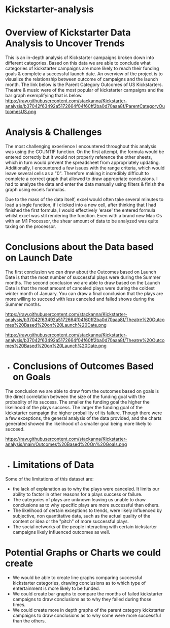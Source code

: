 # Kickstarter-analysis
# Overview of Kickstarter Data Analysis to Uncover Trends

This is an in-depth analysis of Kickstarter campaigns broken down into different categories. Based on this data we are able to conclude what categories of kickstarter campaigns are more likely to reach their funding goals & complete a successful launch date. An overview of the project is to visualize the relationship between outcome of campaigns and the launch month.
The link below is the Parent Category Outcomes of US Kickstarters. Theatre & music were of the most popular of kickstarter campaigns and the bar graph exemplifying that is below.
https://raw.githubusercontent.com/stackanna/Kickstarter-analysis/b37042f63492a5172664f04f60ff2ba0d70aaa8f/ParentCategoryOutcomesUS.png

# Analysis & Challenges
The most challenging exoerience I encountered throughout this analysis was using the COUNTIF function. On the first attempt, the formula would be entered correctly but it would not properly reference the other sheets, which in turn would prevent the spreadsheet from appropriately updating. Additionally, I encountered a few issues with the range criteria, which would leave several cells as a "0". Therefore making it incredibly difficult to complete a correct graph that allowed to draw appropriate conclusions. I had to analyze the data and enter the data manually using filters & finish the graph using excels formulas.  

Due to the mass of the data itself, excel would often take several minutes to load a single function, if i clicked into a new cell, after thinking that I had finished the first formula, I would effectively 'erase' the entered formula whilst excel was stil rendering the function. Even with a brand new Mac Os with an M1 Processor, the shear amount of data to be analyzed was quite taxing on the processor. 


# Conclusions about the Data based on Launch Date

The first conclusion we can draw about the Outcomes based on Launch Date is that the most number of successful plays were during the Summer months. The second conclusion we are able to draw based on the Launch Date is that the most amount of canceled plays were during the coldest winter month of January. You can draw a final conclusion that the plays are more willing to succeed with less canceled and failed shows during the Summer months.

https://raw.githubusercontent.com/stackanna/Kickstarter-analysis/b37042f63492a5172664f04f60ff2ba0d70aaa8f/Theatre%20Outcomes%20Based%20on%20Launch%20Date.png

https://raw.githubusercontent.com/stackanna/Kickstarter-analysis/b37042f63492a5172664f04f60ff2ba0d70aaa8f/Theatre%20Outcomes%20Based%20on%20Launch%20Date.png

- # Conclusions of Outcomes Based on Goals

The conclusion we are able to draw from the outcomes based on goals is the direct correlation between the size of the funding goal with the probablity of its success. The smaller the funding goal the higher the likelihood of the plays success. The larger the funding goal of the kickstarter campaign the higher probalility of its failure. Though there were a few exceptions, the general analysis of the data provided, and the charts generated showed the likelihood of a smaller goal being more likely to succeed.

https://raw.githubusercontent.com/stackanna/Kickstarter-analysis/main/Outcomes%20Based%20On%20Goals.png

- # Limitations of Data 

Some of the limitations of this dataset are:
-  the lack of explanation as to why the plays were canceled. It limits our ability to factor in other reasons for a plays success or failure. 
- The categories of plays are unknown leaving us unable to draw conclusions as to why specific plays are more successful than others.
- The likelihood of certain exceptions to trends, were likely influenced by subjective, non quantitative data, such as the actual quality of the content or idea or the "pitch" of more successful plays.
- The social networks of the people interacting with certain kickstarter campaigns likely influenced outcomes as well.

# Potential Graphs or Charts we could create
-  We would be able to create line graphs comparing successful kickstarter categories, drawing conclusions as to which type of entertainment is more likely to be funded. 
- We could create bar graphs to compare the months of failed kickstarter campaigns to draw conclusions as to why they failed during those times.
- We could create more in depth graphs of the parent category kickstarter campaigns to draw conclusions as to why some were more successful than the others. 

